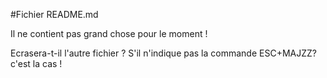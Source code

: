 #Fichier README.md

Il ne contient pas grand chose pour le moment !

Ecrasera-t-il l'autre fichier ? S'il n'indique pas la commande ESC+MAJZZ? c'est la cas !

